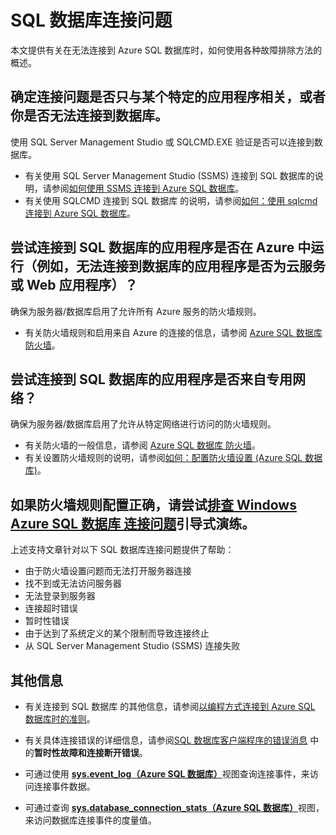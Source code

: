 ﻿<properties 
	pageTitle="Azure SQL 数据库连接问题" 
	description="识别和确定 SQL 数据库连接失败。" 
	services="sql-database" 
	documentationCenter="" 
	authors="stevestein" 
	manager="jeffreyg" 
	editor=""/>

<tags 
	ms.service="sql-database" 
	ms.date="07/24/2015" 
	wacn.date="09/15/2015"/>


# SQL 数据库连接问题

本文提供有关在无法连接到 Azure SQL 数据库时，如何使用各种故障排除方法的概述。


## 确定连接问题是否只与某个特定的应用程序相关，或者你是否无法连接到数据库。

使用 SQL Server Management Studio 或 SQLCMD.EXE 验证是否可以连接到数据库。

- 有关使用 SQL Server Management Studio (SSMS) 连接到 SQL 数据库的说明，请参阅[如何使用 SSMS 连接到 Azure SQL 数据库](/documentation/articles/sql-database-connect-to-database)。
- 有关使用 SQLCMD 连接到 SQL 数据库 的说明，请参阅[如何：使用 sqlcmd 连接到 Azure SQL 数据库](https://msdn.microsoft.com/zh-cn/library/azure/ee336280.aspx)。



## 尝试连接到 SQL 数据库的应用程序是否在 Azure 中运行（例如，无法连接到数据库的应用程序是否为云服务或 Web 应用程序）？

确保为服务器/数据库启用了允许所有 Azure 服务的防火墙规则。

- 有关防火墙规则和启用来自 Azure 的连接的信息，请参阅 [Azure SQL 数据库 防火墙](https://msdn.microsoft.com/zh-cn/library/azure/ee621782.aspx#ConnectingFromAzure)。



## 尝试连接到 SQL 数据库的应用程序是否来自专用网络？

确保为服务器/数据库启用了允许从特定网络进行访问的防火墙规则。

- 有关防火墙的一般信息，请参阅 [Azure SQL 数据库 防火墙](https://msdn.microsoft.com/zh-cn/library/azure/ee621782.aspx)。
- 有关设置防火墙规则的说明，请参阅[如何：配置防火墙设置 (Azure SQL 数据库)](https://msdn.microsoft.com/zh-cn/library/azure/jj553530.aspx)。


## 如果防火墙规则配置正确，请尝试[排查 Windows Azure SQL 数据库 连接问题](https://support2.microsoft.com/common/survey.aspx?scid=sw;en;3844&showpage=1)引导式演练。

上述支持文章针对以下 SQL 数据库连接问题提供了帮助：

- 由于防火墙设置问题而无法打开服务器连接 
- 找不到或无法访问服务器 
- 无法登录到服务器 
- 连接超时错误 
- 暂时性错误 
- 由于达到了系统定义的某个限制而导致连接终止 
- 从 SQL Server Management Studio (SSMS) 连接失败 


## 其他信息

- 有关连接到 SQL 数据库 的其他信息，请参阅[以编程方式连接到 Azure SQL 数据库时的准则](https://msdn.microsoft.com/zh-cn/library/azure/ee336282.aspx)。   

- 有关具体连接错误的详细信息，请参阅[SQL 数据库客户端程序的错误消息](https://msdn.microsoft.com/zh-cn/library/azure/ff394106.aspx#bkmk_connection_errors) 中的**暂时性故障和连接断开错误**。

- 可通过使用 [**sys.event\_log（Azure SQL 数据库）**](https://msdn.microsoft.com/zh-cn/library/dn270018.aspx)视图查询连接事件，来访问连接事件数据。

- 可通过查询 [**sys.database\_connection\_stats（Azure SQL 数据库）**](https://msdn.microsoft.com/zh-cn/library/dn269986.aspx)视图，来访问数据库连接事件的度量值。

 

<!---HONumber=69-->